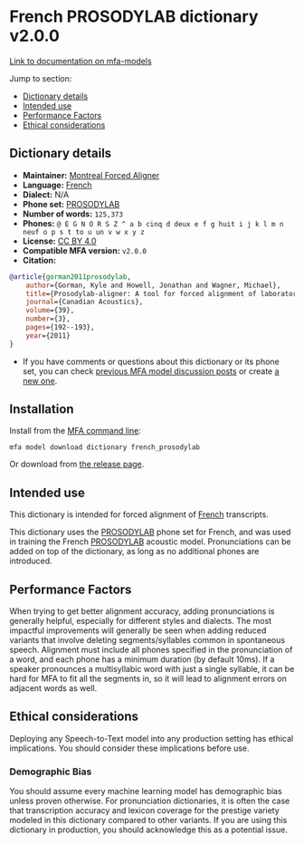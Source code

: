 
# French PROSODYLAB dictionary v2.0.0

[Link to documentation on mfa-models](https://mfa-models.readthedocs.io/en/main/dictionary/french_prosodylab.html)

Jump to section:

- [Dictionary details](#dictionary-details)
- [Intended use](#intended-use)
- [Performance Factors](#performance-factors)
- [Ethical considerations](#ethical-considerations)

## Dictionary details

- **Maintainer:** [Montreal Forced Aligner](https://montreal-forced-aligner.readthedocs.io/)
- **Language:** [French](https://en.wikipedia.org/wiki/French_language)
- **Dialect:** N/A
- **Phone set:** [PROSODYLAB](https://github.com/prosodylab/prosodylab.dictionaries)
- **Number of words:** `125,373`
- **Phones:** `@ E G N O R S Z ^ a b cinq d deux e f g huit i j k l m n neuf o p s t to u un v w x y z`
- **License:** [CC BY 4.0](https://github.com/MontrealCorpusTools/mfa-models/tree/main/dictionary/french/prosodylab/v2.0.0/LICENSE)
- **Compatible MFA version:** `v2.0.0`
- **Citation:**

```bibtex
@article{gorman2011prosodylab,
	author={Gorman, Kyle and Howell, Jonathan and Wagner, Michael},
	title={Prosodylab-aligner: A tool for forced alignment of laboratory speech},
	journal={Canadian Acoustics},
	volume={39},
	number={3},
	pages={192--193},
	year={2011}
}
```

- If you have comments or questions about this dictionary or its phone set, you can check [previous MFA model discussion posts](https://github.com/MontrealCorpusTools/mfa-models/discussions?discussions_q=French+PROSODYLAB+dictionary+v2.0.0) or create [a new one](https://github.com/MontrealCorpusTools/mfa-models/discussions/new).

## Installation

Install from the [MFA command line](https://montreal-forced-aligner.readthedocs.io/en/latest/user_guide/models/index.html):

```
mfa model download dictionary french_prosodylab
```

Or download from [the release page](https://github.com/MontrealCorpusTools/mfa-models/releases/tag/dictionary-french_prosodylab-v2.0.0).

## Intended use

This dictionary is intended for forced alignment of [French](https://en.wikipedia.org/wiki/French_language) transcripts.

This dictionary uses the [PROSODYLAB](https://github.com/prosodylab/prosodylab.dictionaries) phone set for French, and was used in training the French [PROSODYLAB](https://github.com/prosodylab/prosodylab.dictionaries) acoustic model. Pronunciations can be added on top of the dictionary, as long as no additional phones are introduced.

## Performance Factors

When trying to get better alignment accuracy, adding pronunciations is generally helpful, especially for different styles and dialects. The most impactful improvements will generally be seen when adding reduced variants that involve deleting segments/syllables common in spontaneous speech.  Alignment must include all phones specified in the pronunciation of a word, and each phone has a minimum duration (by default 10ms). If a speaker pronounces a multisyllabic word with just a single syllable, it can be hard for MFA to fit all the segments in, so it will lead to alignment errors on adjacent words as well.

## Ethical considerations

Deploying any Speech-to-Text model into any production setting has ethical implications. You should consider these implications before use.

### Demographic Bias

You should assume every machine learning model has demographic bias unless proven otherwise. For pronunciation dictionaries, it is often the case that transcription accuracy and lexicon coverage for the prestige variety modeled in this dictionary compared to other variants. If you are using this dictionary in production, you should acknowledge this as a potential issue.
